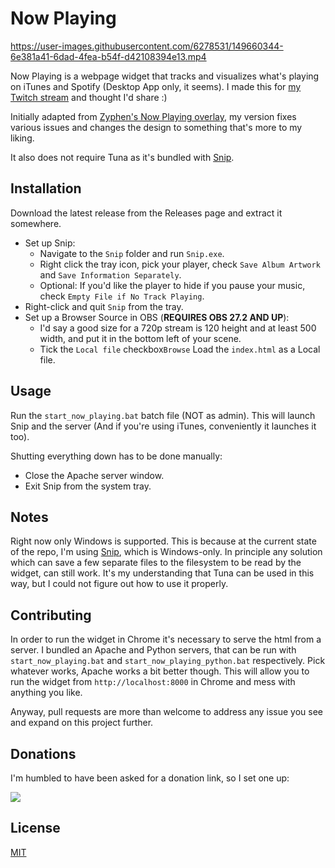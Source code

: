 # Now Playing

https://user-images.githubusercontent.com/6278531/149660344-6e381a41-6dad-4fea-b54f-d42108394e13.mp4

Now Playing is a webpage widget that tracks and visualizes what's playing on iTunes and Spotify (Desktop App only, it seems).
I made this for [my Twitch stream](https://twitch.tv/furiousgallus) and thought I'd share :)

Initially adapted from [Zyphen's Now Playing overlay](https://obsproject.com/forum/resources/zyphens-now-playing-overlay.1026/), my version fixes various issues and changes the design to something that's more to my liking.

It also does not require Tuna as it's bundled with [Snip](https://github.com/dlrudie/Snip).

## Installation

Download the latest release from the Releases page and extract it somewhere.

* Set up Snip: 
    * Navigate to the `Snip` folder and run `Snip.exe`.
    * Right click the tray icon, pick your player, check `Save Album Artwork` and `Save Information Separately`.
    * Optional: If you'd like the player to hide if you pause your music, check `Empty File if No Track Playing`.
* Right-click and quit `Snip` from the tray.
* Set up a Browser Source in OBS (**REQUIRES OBS 27.2 AND UP**): 
    * I'd say a good size for a 720p stream is 120 height and at least 500 width, and put it in the bottom left of your scene. 
    * Tick the `Local file` checkbox`Browse` Load the `index.html` as a Local file.

## Usage

Run the `start_now_playing.bat` batch file (NOT as admin).
This will launch Snip and the server (And if you're using iTunes, conveniently it launches it too). 

Shutting everything down has to be done manually:
* Close the Apache server window.
* Exit Snip from the system tray.

## Notes

Right now only Windows is supported. 
This is because at the current state of the repo, I'm using [Snip](https://github.com/dlrudie/Snip), which is Windows-only.
In principle any solution which can save a few separate files to the filesystem to be read by the widget, can still work.
It's my understanding that Tuna can be used in this way, but I could not figure out how to use it properly.

## Contributing

In order to run the widget in Chrome it's necessary to serve the html from a server. I bundled an Apache and Python servers, that can be run with `start_now_playing.bat` and `start_now_playing_python.bat` respectively. Pick whatever works, Apache works a bit better though.
This will allow you to run the widget from `http://localhost:8000` in Chrome and mess with anything you like.

Anyway, pull requests are more than welcome to address any issue you see and expand on this project further.

## Donations

I'm humbled to have been asked for a donation link, so I set one up:

[![](https://www.paypalobjects.com/en_US/IL/i/btn/btn_donateCC_LG.gif)](https://www.paypal.com/donate/?hosted_button_id=2C294FLX63PDQ)

## License
[MIT](https://choosealicense.com/licenses/mit/)
